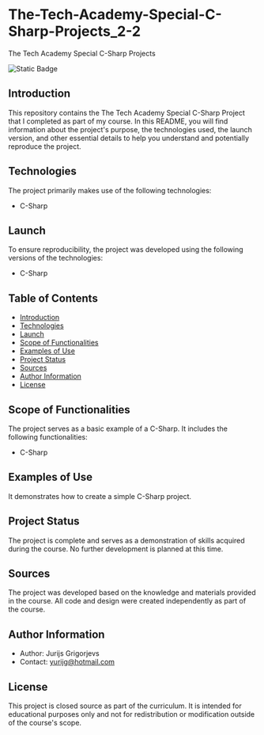 # The-Tech-Academy-Special-C-Sharp-Projects_2-2
The Tech Academy Special C-Sharp Projects

![Static Badge](https://img.shields.io/badge/C_Sharp-8A2BE2)


## **Introduction**
This repository contains the The Tech Academy Special C-Sharp Project that I completed as part of my course. In this README, you will find information about the project's purpose, the technologies used, the launch version, and other essential details to help you understand and potentially reproduce the project.

## **Technologies**
The project primarily makes use of the following technologies:

- C-Sharp

## **Launch**
To ensure reproducibility, the project was developed using the following versions of the technologies:

- C-Sharp

## **Table of Contents**
- [Introduction](#introduction)
- [Technologies](#technologies)
- [Launch](#launch)
- [Scope of Functionalities](#scope-of-functionalities)
- [Examples of Use](#examples-of-use)
- [Project Status](#project-status)
- [Sources](#sources)
- [Author Information](#author-information)
- [License](#license)

## **Scope of Functionalities**
The project serves as a basic example of a C-Sharp. It includes the following functionalities:
- C-Sharp

## **Examples of Use**
It demonstrates how to create a simple C-Sharp project.

## **Project Status**
The project is complete and serves as a demonstration of skills acquired during the course. No further development is planned at this time.

## **Sources**
The project was developed based on the knowledge and materials provided in the course. All code and design were created independently as part of the course.

## **Author Information**
- Author: Jurijs Grigorjevs
- Contact: yurijg@hotmail.com

## License
This project is closed source as part of the curriculum. It is intended for educational purposes only and not for redistribution or modification outside of the course's scope.
